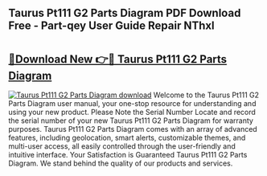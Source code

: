 ## Taurus Pt111 G2 Parts Diagram PDF Download Free - Part-qey User Guide Repair NThxl

# <h2><a href="http://dftwq33.blite.top/?on=Taurus+Pt111+G2+Parts+Diagram">🔗Download New 👉🔴 Taurus Pt111 G2 Parts Diagram</a></h2>

[![Taurus Pt111 G2 Parts Diagram download](https://i.imgur.com/lujVjoI.png)](http://dftwq33.blite.top/?on=Taurus+Pt111+G2+Parts+Diagram)
Welcome to the Taurus Pt111 G2 Parts Diagram user manual, your one-stop resource for understanding and using your new product. Please Note the Serial Number Locate and record the serial number of your new Taurus Pt111 G2 Parts Diagram for warranty purposes. Taurus Pt111 G2 Parts Diagram comes with an array of advanced features, including geolocation, smart alerts, customizable themes, and multi-user access, all easily controlled through the user-friendly and intuitive interface. Your Satisfaction is Guaranteed Taurus Pt111 G2 Parts Diagram. We stand behind the quality of our products and services.
